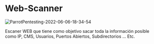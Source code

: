 # Web-Scanner

![ParrotPentesting-2022-06-06-18-34-54](https://user-images.githubusercontent.com/92258683/172205418-1aac98f0-7fc9-486c-9ba6-503e64acb42b.png)


Escaner WEB que tiene como objetivo sacar toda la información posible como IP, CMS, Usuarios, Puertos Abiertos, Subdirectorios ... Etc.
